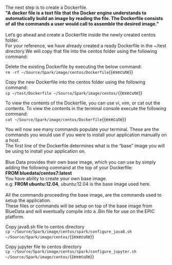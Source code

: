 The next step is to create a Dockerfile. 
<br>
<strong>"A docker file is a text file that the Docker engine understands to automatically build an image by reading the file. The Dockerfile consists of all the commands a user would call to assemble the desired image."</strong>
<br>
<br>
Let’s go ahead and create a Dockerfile inside the newly created centos folder.
<br>
For your reference, we have already created a ready Dockerfile in the ~/test directory.We will copy that file into the centos folder using the following command:<br>

Delete the existing Dockerfile by executing the below command:
<br>`rm -rf ~/Source/Spark/image/centos/Dockerfile`{{execute}}
<br>

Copy the new Dockerfile into the centos folder using the following command:
<br>`cp ~/test/Dockerfile ~/Source/Spark/image/centos/`{{execute}}

To view the contents of the Dockerfile, you can use vi, vim, or cat out the contents. To view the contents in the terminal console execute the following command:<br>
`cat ~/Source/Spark/image/centos/Dockerfile`{{execute}}

You will now see many commands populate your terminal. These are the commands you would use if you were to install your application manually on a host. 
<br>The first line of the Dockerfile determines what is the “base” image you will be using to install your application on. <br>
<br>Blue Data provides their own base image, which you can use by simply adding the following command at the top of your Dockerfile: 
<br><b>FROM bluedata/centos7:latest</b><br>
You have ability to create your own base image.<br>
e.g: <b>FROM ubuntu:12.04</b>, ubuntu:12.04 is the base image used here.
<br>
<br>
All the commands proceeding the base image, are the commands used to setup the application. 
<br>These files or commands will be setup on top of the base image from BlueData and will eventually compile into a .Bin file for use on the EPIC platform. 

Copy java8.sh file to centos directory<br> 
`cp ~/Source/Spark/image/centos/spark/configure_java8.sh ~/Source/Spark/image/centos/`{{execute}}

Copy jupyter file to centos directory<br>
`cp ~/Source/Spark/image/centos/spark/configure_jupyter.sh ~/Source/Spark/image/centos/`{{execute}}





